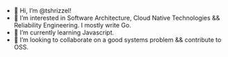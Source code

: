 - 👋 Hi, I’m @tshrizzel!
- 👀 I’m interested in Software Architecture, Cloud Native Technologies && Reliability Engineering. I mostly write Go.
- 🌱 I’m currently learning Javascript.
- 💞️ I’m looking to collaborate on a good systems problem && contribute to OSS.

<!---
tshrizzel/tshrizzel is a ✨ special ✨ repository because its `README.md` (this file) appears on your GitHub profile.
You can click the Preview link to take a look at your changes.
--->
